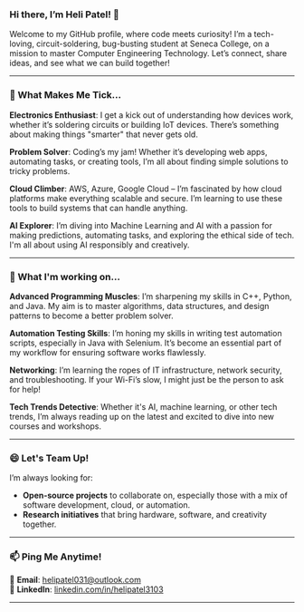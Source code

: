 ### Hi there, I’m Heli Patel! 👋

Welcome to my GitHub profile, where code meets curiosity! I’m a tech-loving, circuit-soldering, bug-busting student at Seneca College, on a mission to master Computer Engineering Technology. Let’s connect, share ideas, and see what we can build together!

---

### 👀 What Makes Me Tick...
**Electronics Enthusiast**: I get a kick out of understanding how devices work, whether it’s soldering circuits or building IoT devices. There’s something about making things "smarter" that never gets old.

**Problem Solver**: Coding’s my jam! Whether it’s developing web apps, automating tasks, or creating tools, I’m all about finding simple solutions to tricky problems.

**Cloud Climber**: AWS, Azure, Google Cloud – I’m fascinated by how cloud platforms make everything scalable and secure. I’m learning to use these tools to build systems that can handle anything.

**AI Explorer**: I’m diving into Machine Learning and AI with a passion for making predictions, automating tasks, and exploring the ethical side of tech. I'm all about using AI responsibly and creatively.

---

### 🌱 What I'm working on...
**Advanced Programming Muscles**: I’m sharpening my skills in C++, Python, and Java. My aim is to master algorithms, data structures, and design patterns to become a better problem solver.

**Automation Testing Skills**:  I’m honing my skills in writing test automation scripts, especially in Java with Selenium. It’s become an essential part of my workflow for ensuring software works flawlessly.

**Networking**: I’m learning the ropes of IT infrastructure, network security, and troubleshooting. If your Wi-Fi’s slow, I might just be the person to ask for help!

**Tech Trends Detective**: Whether it's AI, machine learning, or other tech trends, I’m always reading up on the latest and excited to dive into new courses and workshops.

---

### 😄 Let's Team Up!
I’m always looking for:
- **Open-source projects** to collaborate on, especially those with a mix of software development, cloud, or automation.
- **Research initiatives** that bring hardware, software, and creativity together.

---

### 📫 Ping Me Anytime!
📧 **Email**: [helipatel031@outlook.com](mailto:helipatel031@outlook.com)  
💼 **LinkedIn**: [linkedin.com/in/helipatel3103](https://www.linkedin.com/in/helipatel3103/)

---

